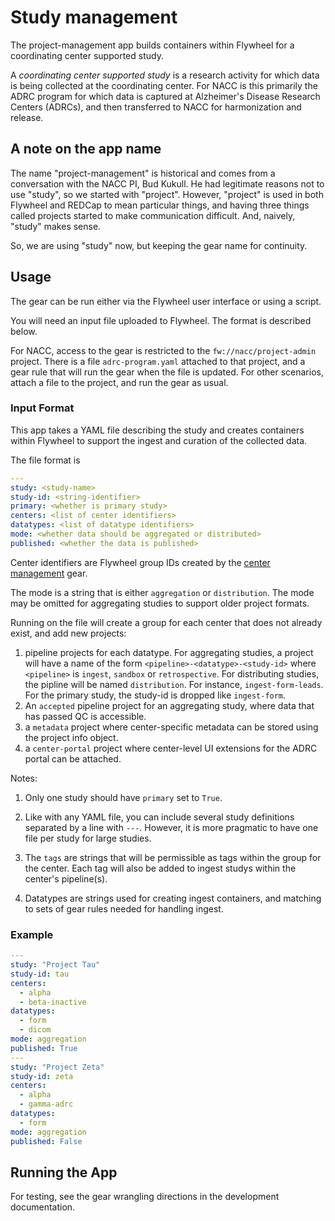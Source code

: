 # Study management

The project-management app builds containers within Flywheel for a coordinating center supported study.

A *coordinating center supported study* is a research activity for which data is being collected at the coordinating center.
For NACC is this primarily the ADRC program for which data is captured at Alzheimer's Disease Research Centers (ADRCs), and then transferred to NACC for harmonization and release.

## A note on the app name
The name "project-management" is historical and comes from a conversation with the NACC PI, Bud Kukull. 
He had legitimate reasons not to use "study", so we started with "project".
However, "project" is used in both Flywheel and REDCap to mean particular things, and having three things called projects started to make communication difficult.
And, naively, "study" makes sense.

So, we are using "study" now, but keeping the gear name for continuity.

## Usage

The gear can be run either via the Flywheel user interface or using a script.

You will need an input file uploaded to Flywheel.
The format is described below.

For NACC, access to the gear is restricted to the `fw://nacc/project-admin` project.
There is a file `adrc-program.yaml` attached to that project, and a gear rule that will run the gear when the file is updated.
For other scenarios, attach a file to the project, and run the gear as usual.

### Input Format

This app takes a YAML file describing the study and creates containers within Flywheel to support the ingest and curation of the collected data.

The file format is

```yaml
---
study: <study-name>
study-id: <string-identifier>
primary: <whether is primary study>
centers: <list of center identifiers>
datatypes: <list of datatype identifiers>
mode: <whether data should be aggregated or distributed>
published: <whether the data is published>
```

Center identifiers are Flywheel group IDs created by the [center management](../center_management/index.md) gear.

The mode is a string that is either `aggregation` or `distribution`.
The mode may be omitted for aggregating studies to support older project formats.

Running on the file will create a group for each center that does not already exist, and add new projects:

1. pipeline projects for each datatype.
   For aggregating studies, a project will have a name of the form `<pipeline>-<datatype>-<study-id>` where `<pipeline>` is `ingest`, `sandbox` or `retrospective`.
   For distributing studies, the pipline will be named `distribution`.
   For instance, `ingest-form-leads`.
   For the primary study, the study-id is dropped like `ingest-form`.
2. An `accepted` pipeline project for an aggregating study, where data that has passed QC is accessible.
3. a `metadata` project where center-specific metadata can be stored using the project info object.
4. a `center-portal` project where center-level UI extensions for the ADRC portal can be attached.

Notes:
1. Only one study should have `primary` set to `True`.

2. Like with any YAML file, you can include several study definitions separated by a line with `---`.
   However, it is more pragmatic to have one file per study for large studies.

3. The `tags` are strings that will be permissible as tags within the group for the center. 
   Each tag will also be added to ingest studys within the center's pipeline(s).

4. Datatypes are strings used for creating ingest containers, and matching to sets of gear rules needed for handling ingest.


### Example

```yaml
---
study: "Project Tau"
study-id: tau
centers:
  - alpha
  - beta-inactive
datatypes:
  - form
  - dicom
mode: aggregation  
published: True
---
study: "Project Zeta"
study-id: zeta
centers:
  - alpha
  - gamma-adrc
datatypes:
  - form
mode: aggregation
published: False
```

## Running the App

For testing, see the gear wrangling directions in the development documentation.